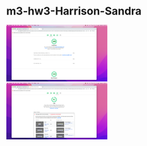 # m3-hw3-Harrison-Sandra
<img src="images/accessibility.png" alt="Screenshot of Lighthouse Accessibility Report" height="150">
<img src="images/SEO.png" alt="Screenshot of Lighthouse SEO Report" height="150">
